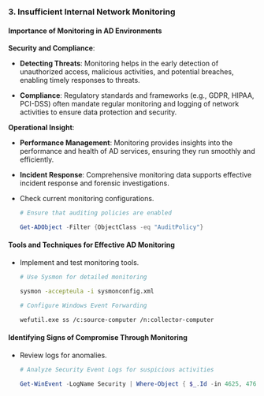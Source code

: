 ### 3. **Insufficient Internal Network Monitoring**

#### **Importance of Monitoring in AD Environments**

**Security and Compliance**:

- **Detecting Threats**: Monitoring helps in the early detection of unauthorized access, malicious activities, and potential breaches, enabling timely responses to threats.

- **Compliance**: Regulatory standards and frameworks (e.g., GDPR, HIPAA, PCI-DSS) often mandate regular monitoring and logging of network activities to ensure data protection and security.

**Operational Insight**:

- **Performance Management**: Monitoring provides insights into the performance and health of AD services, ensuring they run smoothly and efficiently.

- **Incident Response**: Comprehensive monitoring data supports effective incident response and forensic investigations.

- Check current monitoring configurations.

	```powershell
	# Ensure that auditing policies are enabled
 
	Get-ADObject -Filter {ObjectClass -eq "AuditPolicy"}
	```

#### **Tools and Techniques for Effective AD Monitoring**

- Implement and test monitoring tools.

	```bash
	# Use Sysmon for detailed monitoring
 
	sysmon -accepteula -i sysmonconfig.xml

	# Configure Windows Event Forwarding
 
	wefutil.exe ss /c:source-computer /n:collector-computer
	```

#### **Identifying Signs of Compromise Through Monitoring**

- Review logs for anomalies.

	```powershell
	# Analyze Security Event Logs for suspicious activities
 
	Get-WinEvent -LogName Security | Where-Object { $_.Id -in 4625, 4769, 4771 }
	```
